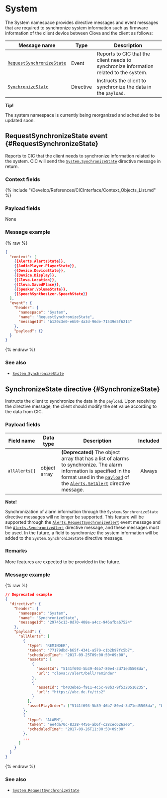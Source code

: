 # System

The System namespace provides directive messages and event messages that are required to synchronize system information such as firmware information of the client device between Clova and the client as follows:

| Message name         | Type  | Description                                 |
|------------------|-----------|-------------------------------------------|
| [`RequestSynchronizeState`](#RequestSynchronizeState)  | Event     | Reports to CIC that the client needs to synchronize information related to the system. |
| [`SynchronizeState`](#SynchronizeState)                | Directive | Instructs the client to synchronize the data in the `payload`.            |

<div class="tip">
  <p><strong>Tip!</strong></p>
  <p>The system namespace is currently being reorganized and scheduled to be updated soon.</p>
</div>

## RequestSynchronizeState event {#RequestSynchronizeState}
Reports to CIC that the client needs to synchronize information related to the system. CIC will send the [`System.SynchronizeState`](#SynchronizeState) directive message in return.

### Context fields

{% include "/Develop/References/CICInterface/Context_Objects_List.md" %}

### Payload fields

None

### Message example
{% raw %}
```json
{
  "context": [
    {{Alerts.AlertsState}},
    {{AudioPlayer.PlayerState}},
    {{Device.DeviceState}},
    {{Device.Display}},
    {{Clova.Location}},
    {{Clova.SavedPlace}},
    {{Speaker.VolumeState}},
    {{SpeechSynthesizer.SpeechState}}
  ],
  "event": {
    "header": {
      "namespace": "System",
      "name": "RequestSynchronizeState",
      "messageId": "b120c3e0-e6b9-4a3d-96de-71539e5f6214"
    },
    "payload": {}
  }
}
```
{% endraw %}

### See also
* [`System.SynchronizeState`](/Develop/References/CICInterface/System.md#SynchronizeState)

## SynchronizeState directive {#SynchronizeState}
Instructs the client to synchronize the data in the `payload`. Upon receiving the directive message, the client should modify the set value according to the data from CIC.

### Payload fields

| Field name       | Data type    | Description                     | Included |
|---------------|---------|-----------------------------|:---------:|
| `allAlerts[]`   | object array | **(Deprecated)** The object array that has a list of alarms to synchronize. The alarm information is specified in the format used in the [`payload`](/Develop/References/CICInterface/Alerts.md#SetAlertPayload) of the [`Alerts.SetAlert`](/Develop/References/CICInterface/Alerts.md#SetAlert) directive message. | Always    |

<div class="note">
  <p><strong>Note!</strong></p>
  <p>Synchronization of alarm information through the <code>System.SynchronizeState</code> directive messages will no longer be supported. This feature will be supported through the <a href="/Develop/References/CICInterface/Alerts.md#RequestSynchronizeAlert"><code>Alerts.RequestSynchronizeAlert</code></a> event message and the <a href="/Develop/References/CICInterface/Alerts.md#SynchronizeAlert"><code>Alerts.SynchronizeAlert</code></a> directive message, and these messages must be used. In the future, a field to synchronize the system information will be added to the <code>System.SynchronizeState</code> directive message.</p>
</div>

### Remarks
More features are expected to be provided in the future.

### Message example

{% raw %}

```json
// Deprecated example
{
  "directive": {
    "header": {
      "namespace": "System",
      "name": "SynchronizeState",
      "messageId": "29745c13-0d70-408e-a4cc-946afba67524"
    },
    "payload": {
      "allAlerts": [
        {
          "type": "REMINDER",
          "token": "77179dbd-b65f-4341-a579-c1b2b97fc5b7",
          "scheduledTime": "2017-09-25T09:00:50+09:00",
          "assets": [
            {
              "assetId": "5141f693-5b39-46b7-80e4-3d71ed5508da",
              "url": "clova://alert/bell/reminder"
            },
            {
              "assetId": "b403ebe5-f911-4c5c-98b3-9f5320510235",
              "url": "https://abc.de.fe/tts2"
            }
          ],
          "assetPlayOrder": ["5141f693-5b39-46b7-80e4-3d71ed5508da", "b403ebe5-f911-4c5c-98b3-9f5320510235"]
        },
        {
          "type": "ALARM",
          "token": "ee4da70c-8328-4456-ab6f-c28cec626ae6",
          "scheduledTime": "2017-09-26T11:00:50+09:00"
        },
        ...
      ]
    }
  }
}
```

{% endraw %}

### See also
* [`System.RequestSynchronizeState`](#RequestSynchronizeState)
